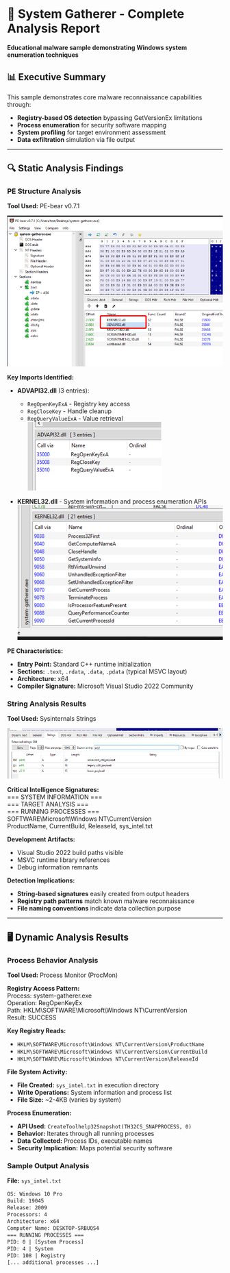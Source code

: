 # 🔬 System Gatherer - Complete Analysis Report

**Educational malware sample demonstrating Windows system enumeration techniques**

## 📊 Executive Summary

This sample demonstrates core malware reconnaissance capabilities through:
- **Registry-based OS detection** bypassing GetVersionEx limitations
- **Process enumeration** for security software mapping  
- **System profiling** for target environment assessment
- **Data exfiltration** simulation via file output

---

## 🔍 Static Analysis Findings

### **PE Structure Analysis**
**Tool Used:** PE-bear v0.7.1

![PE Imports Overview](img/pe-imports-overview.png)

**Key Imports Identified:**
- **ADVAPI32.dll** (3 entries):
  - `RegOpenKeyExA` - Registry key access
  - `RegCloseKey` - Handle cleanup  
  - `RegQueryValueExA` - Value retrieval \
![PE Import Details](img/pe-import-details.png)

- **KERNEL32.dll** - System information and process enumeration APIs
![alt text](img/kernel32-entries.png)

**PE Characteristics:**
- **Entry Point:** Standard C++ runtime initialization
- **Sections:** `.text`, `.rdata`, `.data`, `.pdata` (typical MSVC layout)
- **Architecture:** x64 
- **Compiler Signature:** Microsoft Visual Studio 2022 Community

### **String Analysis Results**
**Tool Used:** Sysinternals Strings

![String Analysis Results](img/payload-strings.png)

**Critical Intelligence Signatures:** \
=== SYSTEM INFORMATION === \
=== TARGET ANALYSIS === \
=== RUNNING PROCESSES === \
SOFTWARE\Microsoft\Windows NT\CurrentVersion \
ProductName, CurrentBuild, ReleaseId, sys_intel.txt

**Development Artifacts:**
- Visual Studio 2022 build paths visible
- MSVC runtime library references
- Debug information remnants

**Detection Implications:**
- **String-based signatures** easily created from output headers
- **Registry path patterns** match known malware reconnaissance
- **File naming conventions** indicate data collection purpose

---

## 🖥️ Dynamic Analysis Results

### **Process Behavior Analysis**
**Tool Used:** Process Monitor (ProcMon)

**Registry Access Pattern:** \
Process: system-gatherer.exe \
Operation: RegOpenKeyEx \
Path: HKLM\SOFTWARE\Microsoft\Windows NT\CurrentVersion \
Result: SUCCESS

**Key Registry Reads:**
- `HKLM\SOFTWARE\Microsoft\Windows NT\CurrentVersion\ProductName`
- `HKLM\SOFTWARE\Microsoft\Windows NT\CurrentVersion\CurrentBuild`  
- `HKLM\SOFTWARE\Microsoft\Windows NT\CurrentVersion\ReleaseId`

**File System Activity:**
- **File Created:** `sys_intel.txt` in execution directory
- **Write Operations:** System information and process list
- **File Size:** ~2-4KB (varies by system)

**Process Enumeration:**
- **API Used:** `CreateToolhelp32Snapshot(TH32CS_SNAPPROCESS, 0)`
- **Behavior:** Iterates through all running processes
- **Data Collected:** Process IDs, executable names
- **Security Implication:** Maps potential security software

### **Sample Output Analysis**
**File:** `sys_intel.txt`
```=== SYSTEM INFORMATION ===
OS: Windows 10 Pro
Build: 19045
Release: 2009
Processors: 4
Architecture: x64
Computer Name: DESKTOP-SRBUQS4
=== RUNNING PROCESSES ===
PID: 0 | [System Process]
PID: 4 | System
PID: 108 | Registry
[... additional processes ...]
```